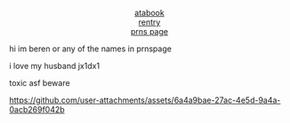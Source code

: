 <p align="center"></p>

<p align="center">
  <a href="https://brandonworks.atabook.org/">atabook</a><br>
  <a href="https://rentry.co/brandonsworks">rentry</a><br>
  <a href="https://en.pronouns.page/@brandonsworks">prns page</a>
</p>

hi im beren or any of the names in prnspage

i love my husband jx1dx1

toxic asf beware

https://github.com/user-attachments/assets/6a4a9bae-27ac-4e5d-9a4a-0acb269f042b


